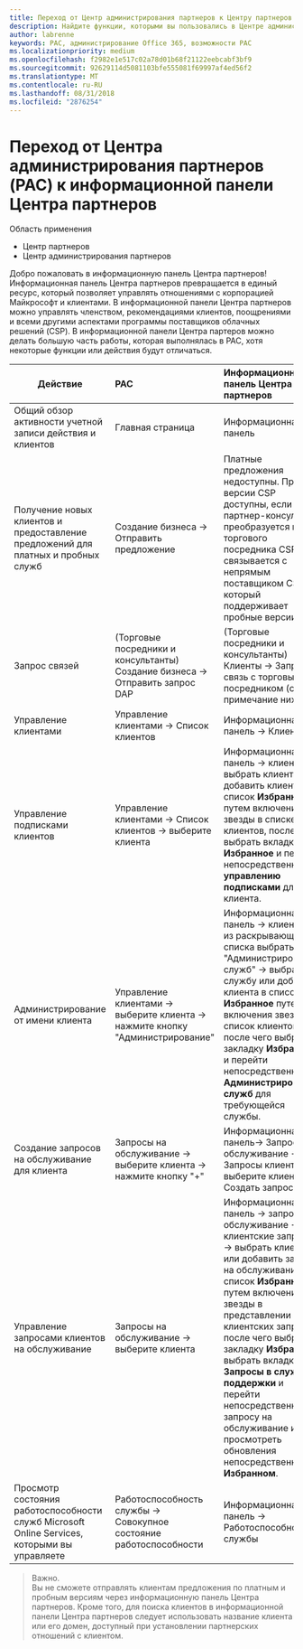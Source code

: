 ```yaml
---
title: Переход от Центр администрирования партнеров к Центру партнеров
description: Найдите функции, которыми вы пользовались в Центре администрирования партнеров, в Центре партнеров
author: labrenne
keywords: PAC, администрирование Office 365, возможности PAC
ms.localizationpriority: medium
ms.openlocfilehash: f2982e1e517c02a78d01b68f21122eebcabf3bf9
ms.sourcegitcommit: 92629114d5081103bfe555081f69997af4ed56f2
ms.translationtype: MT
ms.contentlocale: ru-RU
ms.lasthandoff: 08/31/2018
ms.locfileid: "2876254"
---
```

# <a name="moving-from-partner-admin-center-pac-to-the-partner-dashboard"></a>Переход от Центра администрирования партнеров (PAC) к информационной панели Центра партнеров

Область применения
- Центр партнеров
- Центр администрирования партнеров

Добро пожаловать в информационную панель Центра партнеров! Информационная панель Центра партнеров превращается в единый ресурс, который позволяет управлять отношениями с корпорацией Майкрософт и клиентами. В информационной панели Центра партнеров можно управлять членством, рекомендациями клиентов, поощрениями и всеми другими аспектами программы поставщиков облачных решений (CSP). В информационной панели Центра партеров можно делать большую часть работы, которая выполнялась в PAC, хотя некоторые функции или действия будут отличаться. 


|**Действие**   |**PAC**   |**Информационная панель Центра партнеров**   |
|--------------|:--------------|:---------------|
|Общий обзор активности учетной записи действия и клиентов|Главная страница|Информационная панель|
|Получение новых клиентов и предоставление предложений для платных и пробных служб|Создание бизнеса -> Отправить предложение|Платные предложения недоступны. Пробные версии CSP доступны, если партнер-консультант преобразуется в торгового посредника CSP и связывается с непрямым поставщиком CSP, который поддерживает пробные версии. |
|Запрос связей|(Торговые посредники и консультанты) Создание бизнеса -> Отправить запрос DAP|(Торговые посредники и консультанты) Клиенты -> Запросить связь с торговым посредником (см. примечание ниже)|
|Управление клиентами|Управление клиентами -> Список клиентов|Информационная панель -> Клиенты|
|Управление подписками клиентов|Управление клиентами -> Список клиентов -> выберите клиента|Информационная панель -> клиенты -> выбрать клиента или добавить клиента в список **Избранное** путем включения звезды в списке клиентов, после чего выбрать вкладку **Избранное** и перейти непосредственно к **управлению подписками** для клиента.|
|Администрирование от имени клиента|Управление клиентами -> выберите клиента -> нажмите кнопку "Администрирование"|Информационная панель -> клиенты -> из раскрывающегося списка выбрать "Администрирование служб" -> выбрать службу или добавить клиента в список **Избранное** путем включения звезды в список клиентов, после чего выбрать закладку **Избранное** и перейти непосредственно к **Администрированию служб** для требующейся службы.|
|Создание запросов на обслуживание для клиента|Запросы на обслуживание -> выберите клиента -> нажмите кнопку "+" | Информационная панель-> Запросы на обслуживание -> Запросы клиента -> выберите клиента -> Создать запрос|
|Управление запросами клиентов на обслуживание| Запросы на обслуживание -> выберите клиента|Информационная панель -> запросы на обслуживание -> клиентские запросы -> выбрать клиента или добавить запрос на обслуживание в список **Избранное** путем включения звезды в представлении клиентских запросов, после чего выбрать закладку **Избранное**, выбрать вкладку **Запросы в службу поддержки** и перейти непосредственно к запросу на обслуживание или просмотреть обновления непосредственно в **Избранном**.|
|Просмотр состояния работоспособности служб Microsoft Online Services, которыми вы управляете|Работоспособность службы -> Совокупное состояние работоспособности|Информационная панель -> Работоспособность службы|

>Важно.<br>
Вы не сможете отправлять клиентам предложения по платным и пробным версиям через информационную панель Центра партнеров. Кроме того, для поиска клиентов в информационной панели Центра партнеров следует использовать название клиента или его домен, доступный при установлении партнерских отношений с клиентом.
